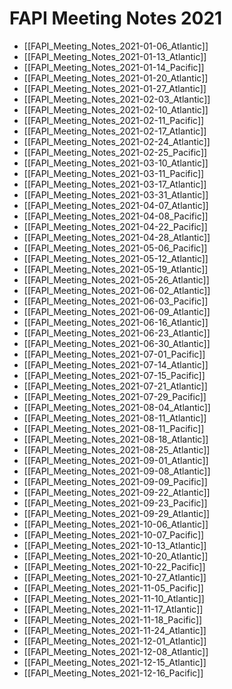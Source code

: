 # FAPI Meeting Notes 2021 #

* [[FAPI_Meeting_Notes_2021-01-06_Atlantic]]
* [[FAPI_Meeting_Notes_2021-01-13_Atlantic]]
* [[FAPI_Meeting_Notes_2021-01-14_Pacific]]
* [[FAPI_Meeting_Notes_2021-01-20_Atlantic]]
* [[FAPI_Meeting_Notes_2021-01-27_Atlantic]]
* [[FAPI_Meeting_Notes_2021-02-03_Atlantic]]
* [[FAPI_Meeting_Notes_2021-02-10_Atlantic]]
* [[FAPI_Meeting_Notes_2021-02-11_Pacific]]
* [[FAPI_Meeting_Notes_2021-02-17_Atlantic]]
* [[FAPI_Meeting_Notes_2021-02-24_Atlantic]]
* [[FAPI_Meeting_Notes_2021-02-25_Pacific]]
* [[FAPI_Meeting_Notes_2021-03-10_Atlantic]]
* [[FAPI_Meeting_Notes_2021-03-11_Pacific]]
* [[FAPI_Meeting_Notes_2021-03-17_Atlantic]]
* [[FAPI_Meeting_Notes_2021-03-31_Atlantic]]
* [[FAPI_Meeting_Notes_2021-04-07_Atlantic]]
* [[FAPI_Meeting_Notes_2021-04-08_Pacific]]
* [[FAPI_Meeting_Notes_2021-04-22_Pacific]]
* [[FAPI_Meeting_Notes_2021-04-28_Atlantic]]
* [[FAPI_Meeting_Notes_2021-05-06_Pacific]]
* [[FAPI_Meeting_Notes_2021-05-12_Atlantic]]
* [[FAPI_Meeting_Notes_2021-05-19_Atlantic]]
* [[FAPI_Meeting_Notes_2021-05-26_Atlantic]]
* [[FAPI_Meeting_Notes_2021-06-02_Atlantic]]
* [[FAPI_Meeting_Notes_2021-06-03_Pacific]]
* [[FAPI_Meeting_Notes_2021-06-09_Atlantic]]
* [[FAPI_Meeting_Notes_2021-06-16_Atlantic]]
* [[FAPI_Meeting_Notes_2021-06-23_Atlantic]]
* [[FAPI_Meeting_Notes_2021-06-30_Atlantic]]
* [[FAPI_Meeting_Notes_2021-07-01_Pacific]]
* [[FAPI_Meeting_Notes_2021-07-14_Atlantic]]
* [[FAPI_Meeting_Notes_2021-07-15_Pacific]]
* [[FAPI_Meeting_Notes_2021-07-21_Atlantic]]
* [[FAPI_Meeting_Notes_2021-07-29_Pacific]]
* [[FAPI_Meeting_Notes_2021-08-04_Atlantic]]
* [[FAPI_Meeting_Notes_2021-08-11_Atlantic]]
* [[FAPI_Meeting_Notes_2021-08-11_Pacific]]
* [[FAPI_Meeting_Notes_2021-08-18_Atlantic]]
* [[FAPI_Meeting_Notes_2021-08-25_Atlantic]]
* [[FAPI_Meeting_Notes_2021-09-01_Atlantic]]
* [[FAPI_Meeting_Notes_2021-09-08_Atlantic]]
* [[FAPI_Meeting_Notes_2021-09-09_Pacific]]
* [[FAPI_Meeting_Notes_2021-09-22_Atlantic]]
* [[FAPI_Meeting_Notes_2021-09-23_Pacific]]
* [[FAPI_Meeting_Notes_2021-09-29_Atlantic]]
* [[FAPI_Meeting_Notes_2021-10-06_Atlantic]]
* [[FAPI_Meeting_Notes_2021-10-07_Pacific]]
* [[FAPI_Meeting_Notes_2021-10-13_Atlantic]]
* [[FAPI_Meeting_Notes_2021-10-20_Atlantic]]
* [[FAPI_Meeting_Notes_2021-10-22_Pacific]]
* [[FAPI_Meeting_Notes_2021-10-27_Atlantic]]
* [[FAPI_Meeting_Notes_2021-11-05_Pacific]]
* [[FAPI_Meeting_Notes_2021-11-10_Atlantic]]
* [[FAPI_Meeting_Notes_2021-11-17_Atlantic]]
* [[FAPI_Meeting_Notes_2021-11-18_Pacific]]
* [[FAPI_Meeting_Notes_2021-11-24_Atlantic]]
* [[FAPI_Meeting_Notes_2021-12-01_Atlantic]]
* [[FAPI_Meeting_Notes_2021-12-08_Atlantic]]
* [[FAPI_Meeting_Notes_2021-12-15_Atlantic]]
* [[FAPI_Meeting_Notes_2021-12-16_Pacific]]